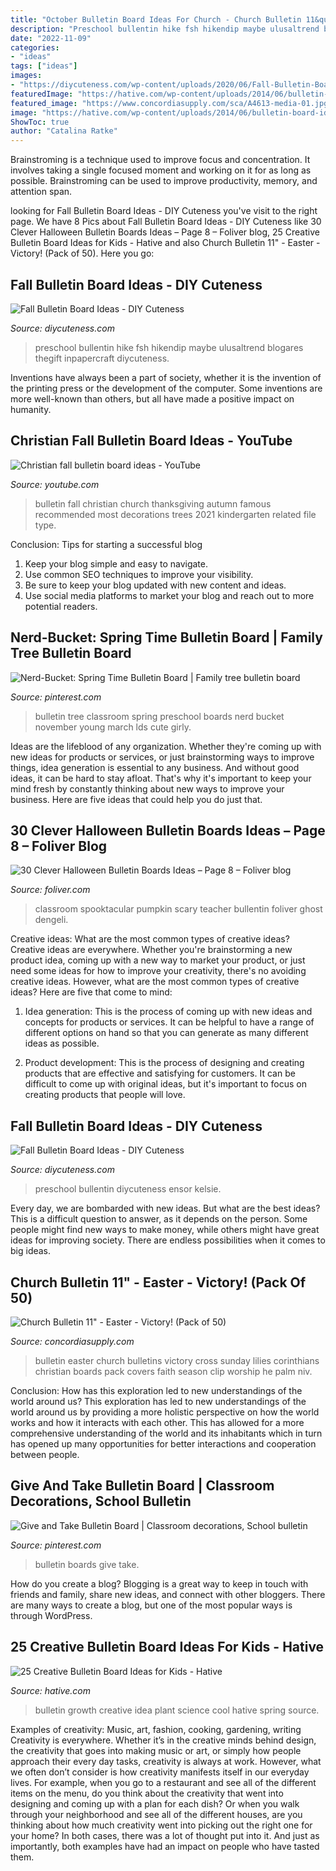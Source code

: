 ```yaml
---
title: "October Bulletin Board Ideas For Church - Church Bulletin 11&quot;"
description: "Preschool bullentin hike fsh hikendip maybe ulusaltrend blogares thegift inpapercraft diycuteness"
date: "2022-11-09"
categories:
- "ideas"
tags: ["ideas"]
images:
- "https://diycuteness.com/wp-content/uploads/2020/06/Fall-Bulletin-Board-Ideas-10.jpg"
featuredImage: "https://hative.com/wp-content/uploads/2014/06/bulletin-board-ideas/8-plant-growth-board.jpg"
featured_image: "https://www.concordiasupply.com/sca/A4613-media-01.jpg?resizeid=3&amp;resizeh=600&amp;resizew=600"
image: "https://hative.com/wp-content/uploads/2014/06/bulletin-board-ideas/8-plant-growth-board.jpg"
ShowToc: true
author: "Catalina Ratke"
---
```



Brainstroming is a technique used to improve focus and concentration. It involves taking a single focused moment and working on it for as long as possible. Brainstroming can be used to improve productivity, memory, and attention span.

	

		
looking for Fall Bulletin Board Ideas - DIY Cuteness you've visit to the right page. We have 8 Pics about Fall Bulletin Board Ideas - DIY Cuteness like 30 Clever Halloween Bulletin Boards Ideas – Page 8 – Foliver blog, 25 Creative Bulletin Board Ideas for Kids - Hative and also Church Bulletin 11&quot; - Easter - Victory! (Pack of 50). Here you go:
		
    
## Fall Bulletin Board Ideas - DIY Cuteness

<img loading=lazy src="https://diycuteness.com/wp-content/uploads/2020/06/Fall-Bulletin-Board-Ideas-10.jpg" onerror="this.onerror=null;this.src='https://tse2.mm.bing.net/th?id=OIP.y1VZi-R8qqCWxhwUA3TcAAHaJ6&amp;pid=15.1';" alt="Fall Bulletin Board Ideas - DIY Cuteness">

_Source: diycuteness.com_

>preschool bullentin hike fsh hikendip maybe ulusaltrend blogares thegift inpapercraft diycuteness. 

	

Inventions have always been a part of society, whether it is the invention of the printing press or the development of the computer. Some inventions are more well-known than others, but all have made a positive impact on humanity.

    
## Christian Fall Bulletin Board Ideas - YouTube

<img loading=lazy src="https://i.ytimg.com/vi/sdd1EEk_G6w/maxresdefault.jpg" onerror="this.onerror=null;this.src='https://tse3.mm.bing.net/th?id=OIP.0tYEGxBQ41S3pT_ojSMQwQHaEK&amp;pid=15.1';" alt="Christian fall bulletin board ideas - YouTube">

_Source: youtube.com_

>bulletin fall christian church thanksgiving autumn famous recommended most decorations trees 2021 kindergarten related file type. 

	

Conclusion: Tips for starting a successful blog
1. Keep your blog simple and easy to navigate.
2. Use common SEO techniques to improve your visibility.
3. Be sure to keep your blog updated with new content and ideas.
4. Use social media platforms to market your blog and reach out to more potential readers.

    
## Nerd-Bucket: Spring Time Bulletin Board | Family Tree Bulletin Board

<img loading=lazy src="https://i.pinimg.com/736x/ab/2a/a6/ab2aa6f827af1b64550e0ed4c7ca9092--bulletin-board-tree-march-bulletin-board-ideas.jpg" onerror="this.onerror=null;this.src='https://tse3.mm.bing.net/th?id=OIP.4gW-3bEfFc1qxsi2R6kezQHaJ4&amp;pid=15.1';" alt="Nerd-Bucket: Spring Time Bulletin Board | Family tree bulletin board">

_Source: pinterest.com_

>bulletin tree classroom spring preschool boards nerd bucket november young march lds cute girly. 

	

Ideas are the lifeblood of any organization. Whether they're coming up with new ideas for products or services, or just brainstorming ways to improve things, idea generation is essential to any business. And without good ideas, it can be hard to stay afloat. That's why it's important to keep your mind fresh by constantly thinking about new ways to improve your business. Here are five ideas that could help you do just that.

    
## 30 Clever Halloween Bulletin Boards Ideas – Page 8 – Foliver Blog

<img loading=lazy src="http://www.foliver.com/wp-content/uploads/2019/10/8-Spooktacular-bulletin-board.jpg" onerror="this.onerror=null;this.src='https://tse4.mm.bing.net/th?id=OIP.PaXJzp3BXip_bwjCIHuDEgHaFj&amp;pid=15.1';" alt="30 Clever Halloween Bulletin Boards Ideas – Page 8 – Foliver blog">

_Source: foliver.com_

>classroom spooktacular pumpkin scary teacher bullentin foliver ghost dengeli. 

	

Creative ideas: What are the most common types of creative ideas?
Creative ideas are everywhere. Whether you're brainstorming a new product idea, coming up with a new way to market your product, or just need some ideas for how to improve your creativity, there's no avoiding creative ideas. However, what are the most common types of creative ideas? Here are five that come to mind: 
1. Idea generation: This is the process of coming up with new ideas and concepts for products or services. It can be helpful to have a range of different options on hand so that you can generate as many different ideas as possible.

2. Product development: This is the process of designing and creating products that are effective and satisfying for customers. It can be difficult to come up with original ideas, but it's important to focus on creating products that people will love.


    
## Fall Bulletin Board Ideas - DIY Cuteness

<img loading=lazy src="https://diycuteness.com/wp-content/uploads/2020/06/Fall-Bulletin-Board-Ideas-5.jpg" onerror="this.onerror=null;this.src='https://tse1.mm.bing.net/th?id=OIP.yD4UlUXpg6NOWLQ7KkAe7AAAAA&amp;pid=15.1';" alt="Fall Bulletin Board Ideas - DIY Cuteness">

_Source: diycuteness.com_

>preschool bullentin diycuteness ensor kelsie. 

	

Every day, we are bombarded with new ideas. But what are the best ideas? This is a difficult question to answer, as it depends on the person. Some people might find new ways to make money, while others might have great ideas for improving society. There are endless possibilities when it comes to big ideas.

    
## Church Bulletin 11&quot; - Easter - Victory! (Pack Of 50)

<img loading=lazy src="https://www.concordiasupply.com/sca/A4613-media-01.jpg?resizeid=3&amp;resizeh=600&amp;resizew=600" onerror="this.onerror=null;this.src='https://tse4.mm.bing.net/th?id=OIP.66DoYayma1xEiQtSRfPzPQAAAA&amp;pid=15.1';" alt="Church Bulletin 11&quot; - Easter - Victory! (Pack of 50)">

_Source: concordiasupply.com_

>bulletin easter church bulletins victory cross sunday lilies corinthians christian boards pack covers faith season clip worship he palm niv. 

	

Conclusion: How has this exploration led to new understandings of the world around us?
This exploration has led to new understandings of the world around us by providing a more holistic perspective on how the world works and how it interacts with each other. This has allowed for a more comprehensive understanding of the world and its inhabitants which in turn has opened up many opportunities for better interactions and cooperation between people.

    
## Give And Take Bulletin Board | Classroom Decorations, School Bulletin

<img loading=lazy src="https://i.pinimg.com/736x/1e/a4/aa/1ea4aad17075dc53e8979f6f016a6081.jpg" onerror="this.onerror=null;this.src='https://tse1.mm.bing.net/th?id=OIP.YXraNoJXl7aMlAN0Xa_oEQAAAA&amp;pid=15.1';" alt="Give and Take Bulletin Board | Classroom decorations, School bulletin">

_Source: pinterest.com_

>bulletin boards give take. 

	

How do you create a blog?
Blogging is a great way to keep in touch with friends and family, share new ideas, and connect with other bloggers. There are many ways to create a blog, but one of the most popular ways is through WordPress.

    
## 25 Creative Bulletin Board Ideas For Kids - Hative

<img loading=lazy src="https://hative.com/wp-content/uploads/2014/06/bulletin-board-ideas/8-plant-growth-board.jpg" onerror="this.onerror=null;this.src='https://tse2.mm.bing.net/th?id=OIP.pbK8tQ7U2udN990lSJosPgHaJ4&amp;pid=15.1';" alt="25 Creative Bulletin Board Ideas for Kids - Hative">

_Source: hative.com_

>bulletin growth creative idea plant science cool hative spring source. 

	

Examples of creativity: Music, art, fashion, cooking, gardening, writing
Creativity is everywhere. Whether it’s in the creative minds behind design, the creativity that goes into making music or art, or simply how people approach their every day tasks, creativity is always at work. However, what we often don’t consider is how creativity manifests itself in our everyday lives. For example, when you go to a restaurant and see all of the different items on the menu, do you think about the creativity that went into designing and coming up with a plan for each dish? Or when you walk through your neighborhood and see all of the different houses, are you thinking about how much creativity went into picking out the right one for your home? In both cases, there was a lot of thought put into it. And just as importantly, both examples have had an impact on people who have tasted them.


